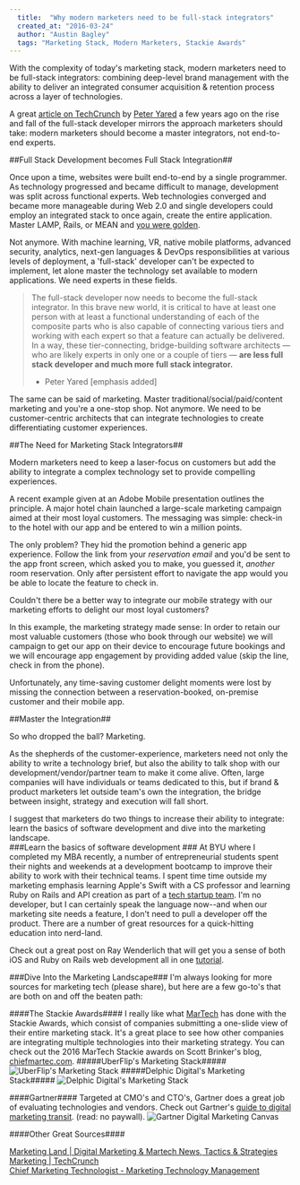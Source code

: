 ```yaml
---
  title:  "Why modern marketers need to be full-stack integrators"
  created_at: "2016-03-24"
  author: "Austin Bagley"
  tags: "Marketing Stack, Modern Marketers, Stackie Awards"
---
```


With the complexity of today's marketing stack, modern marketers need to be full-stack integrators: combining deep-level brand management with the ability to deliver an integrated consumer acquisition & retention process across a layer of technologies.

 <!--more-->

A great [article on TechCrunch](http://techcrunch.com/2014/11/08/the-rise-and-fall-of-the-full-stack-developer/) by [Peter Yared](https://twitter.com/peteryared) a few years ago on the rise and fall of the full-stack developer mirrors the approach marketers should take: modern marketers should become a master integrators, not end-to-end experts.

##Full Stack Development becomes Full Stack Integration##

Once upon a time, websites were built end-to-end by a single programmer. As technology progressed and became difficult to manage, development was split across functional experts. Web technologies converged and became more manageable during Web 2.0 and single developers could employ an integrated stack to once again, create the entire application. Master LAMP, Rails, or MEAN and [you were golden](http://www.sitepoint.com/full-stack-developer/).

Not anymore. With machine learning, VR, native mobile platforms, advanced security, analytics, next-gen languages & DevOps responsibilities at various levels of deployment, a 'full-stack' developer can't be expected to implement, let alone master the technology set available to modern applications. We need experts in these fields.

> The full-stack developer now needs to become the full-stack integrator.
> In this brave new world, it is critical to have at least one person with at least a functional understanding of each of the composite parts who is also capable of connecting various tiers and working with each expert so that a feature can actually be delivered. In a way, these tier-connecting, bridge-building software architects — who are likely experts in only one or a couple of tiers — **are less full stack developer and much more full stack integrator.**
> - Peter Yared [emphasis added]

The same can be said of marketing. Master traditional/social/paid/content marketing and you're a one-stop shop. Not anymore. We need to be customer-centric architects that can integrate technologies to create differentiating customer experiences.

##The Need for Marketing Stack Integrators##

Modern marketers need to keep a laser-focus on customers but add the ability to integrate a complex technology set to provide compelling experiences.

A recent example given at an Adobe Mobile presentation outlines the principle. A major hotel chain launched a large-scale marketing campaign aimed at their most loyal customers. The messaging was simple: check-in to the hotel with our app and be entered to win a million points.

The only problem? They hid the promotion behind a generic app experience. Follow the link from your *reservation email* and you'd be sent to the app front screen, which asked you to make, you guessed it, *another* room reservation. Only after persistent effort to navigate the app would you be able to locate the feature to check in.

Couldn't there be a better way to integrate our mobile strategy with our marketing efforts to delight our most loyal customers?

In this example, the marketing strategy made sense: In order to retain our most valuable customers (those who book through our website) we will campaign to get our app on their device to encourage future bookings and we will encourage app engagement by providing added value (skip the line, check in from the phone).

Unfortunately, any time-saving customer delight moments were lost by missing the connection between a reservation-booked, on-premise customer and their mobile app.

##Master the Integration##

So who dropped the ball?
Marketing.

As the shepherds of the customer-experience, marketers need not only the ability to write a technology brief, but also the ability to talk shop with our development/vendor/partner team to make it come alive. Often, large companies will have individuals or teams dedicated to this, but if brand & product marketers let outside team's own the integration, the bridge between insight, strategy and execution will fall short.

I suggest that marketers do two things to increase their ability to integrate: learn the basics of software development and dive into the marketing landscape.   
###Learn the basics of software development  ###
At BYU where I completed my MBA recently, a number of entrepreneurial students spent their nights and weekends at a development bootcamp to improve their ability to work with their technical teams. I spent time time outside my marketing emphasis learning Apple's Swift with a CS professor and learning Ruby on Rails and API creation as part of a [tech startup team](https://latitudetours.com). I'm no developer, but I can certainly speak the language now--and when our marketing site needs a feature, I don't need to pull a developer off the product. There are a number of great resources for a quick-hitting education into nerd-land.

Check out a great post on Ray Wenderlich that will get you a sense of both iOS and Ruby on Rails web development all in one [tutorial](https://www.raywenderlich.com/85528/user-accounts-ios-ruby-rails-swift).

###Dive Into the Marketing Landscape###
I'm always looking for more sources for marketing tech (please share), but here are a few go-to's that are both on and off the beaten path:

####The Stackie Awards####
I really like what [MarTech](http://martechconf.com/) has done with the Stackie Awards, which consist of companies submitting a one-slide view of their entire marketing stack. It's a great place to see how other companies are integrating multiple technologies into their marketing strategy. You can check out the 2016 MarTech Stackie awards on Scott Brinker's blog, [chiefmartec.com](http://chiefmartec.com/2016/03/41-marketing-technology-stacks-2016-stackies-awards/).
#####UberFlip's Marketing Stack#####
  ![UberFlip's Marketing Stack](http://cdn.chiefmartec.com/wp-content/uploads/2015/06/uberflip_marketing_tech_stack.png)
#####Delphic Digital's Marketing Stack#####
  ![Delphic Digital's Marketing Stack](http://cdn.chiefmartec.com/wp-content/uploads/2016/03/delphic.jpg)

####Gartner####
Targeted at CMO's and CTO's, Gartner does a great job of evaluating technologies and vendors. Check out Gartner's [guide to digital marketing transit](https://www.gartner.com/technology/research/digital-marketing/transit-map.jsp). (read: no paywall). ![Gartner Digital Marketing Canvas](https://www.gartner.com/imagesrv/marketing/img/Digi_Mktg_Map_Final_April_2015.gif;wa906e6d4fd8019817)

####Other Great Sources####

  [Marketing Land | Digital Marketing & Martech News, Tactics & Strategies](http://marketingland.com/)<br>
  [Marketing | TechCrunch](http://techcrunch.com/tag/marketing/)<br>
  [Chief Marketing Technologist - Marketing Technology Management](http://chiefmartec.com/)
